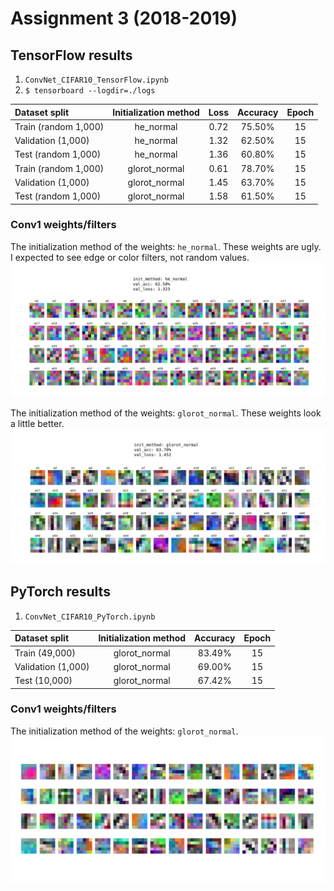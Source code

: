# Assignment 3 (2018-2019)

## TensorFlow results
1. `ConvNet_CIFAR10_TensorFlow.ipynb`
2. `$ tensorboard --logdir=./logs`

| Dataset split | Initialization method | Loss | Accuracy | Epoch |
| :--- | :---: | :---: | :---: | :---: |
| Train (random 1,000) | he_normal | 0.72 | 75.50% | 15 |
| Validation (1,000) | he_normal | 1.32 | 62.50% | 15 |
| Test (random 1,000) | he_normal | 1.36 | 60.80% | 15 |
| Train (random 1,000) | glorot_normal | 0.61 | 78.70% | 15 |
| Validation (1,000) | glorot_normal | 1.45 | 63.70% | 15 |
| Test (random 1,000) | glorot_normal | 1.58 | 61.50% | 15 |

### Conv1 weights/filters
The initialization method of the weights: `he_normal`. These weights are ugly. I expected to see edge or color filters, not random values.
![conv1_weights_init_he_normal_tensorflow](./images/conv1_weights_init_he_normal_tensorflow.png)

The initialization method of the weights: `glorot_normal`. These weights look a little better.
![conv1_weights_init_glorot_normal_tensorflow](./images/conv1_weights_init_glorot_normal_tensorflow.png)

## PyTorch results
1. `ConvNet_CIFAR10_PyTorch.ipynb`

| Dataset split | Initialization method | Accuracy | Epoch |
| :--- | :---: | :---: | :---: |
| Train (49,000) | glorot_normal | 83.49% | 15 |
| Validation (1,000) | glorot_normal | 69.00% | 15 |
| Test (10,000) | glorot_normal | 67.42% | 15 |

### Conv1 weights/filters
The initialization method of the weights: `glorot_normal`.
![conv1_weights_pytorch](./images/conv1_weights_pytorch.png)
